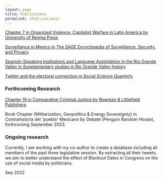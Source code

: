 ```yaml
---
layout: page
title: Publications
permalink: /Publications/
---
```



[Chapter 7 in Organized Violence: Capitalist Warfare in Latin America by University of Regina Press](https://read.amazon.com/kp/embed?asin=B07S5XFNKP&preview=newtab&linkCode=kpe&ref_=cm_sw_r_kb_dp_X2NuFbJJZDT1A)


[Surveillance in Mexico in The SAGE Encyclopedia of Surveillance, Security, and Privacy](/images/MexicoSagePublication.pdf)


[Spanish-Speaking Institutions and Language Assimilation in the Rio Grande Valley in Supplementary studies in Rio Grande Valley history](https://scholarworks.utrgv.edu/regionalhist/15/)


[Twitter and the electoral connection in Social Science Quarterly](https://onlinelibrary.wiley.com/doi/abs/10.1111/ssqu.13080)


### Forthcoming Research

[Chapter 19 in Comparative Criminal Justice by Rowman & Littlefield Publishers](https://rowman.com/ISBN/9781538173145/Comparative-Criminal-Justice-International-Trends-and-Practices)

Book Chapter (Militarization, Geopolitics & Energy Sovereignty) in Contrahistoria del 'pueblo' Mexicano by Debate (Penguin Random House), forthcoming September 2023.

### Ongoing research

Currently, I am working with my co-author to create a database including all members of the past three legislative session. By extracting all their tweets, we aim to better understand the effect of Blackout Dates in Congress on the use of social media by politicians.

Sep 2022
